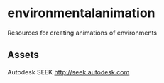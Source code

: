 # environmentalanimation
Resources for creating animations of environments

## Assets
Autodesk SEEK http://seek.autodesk.com

